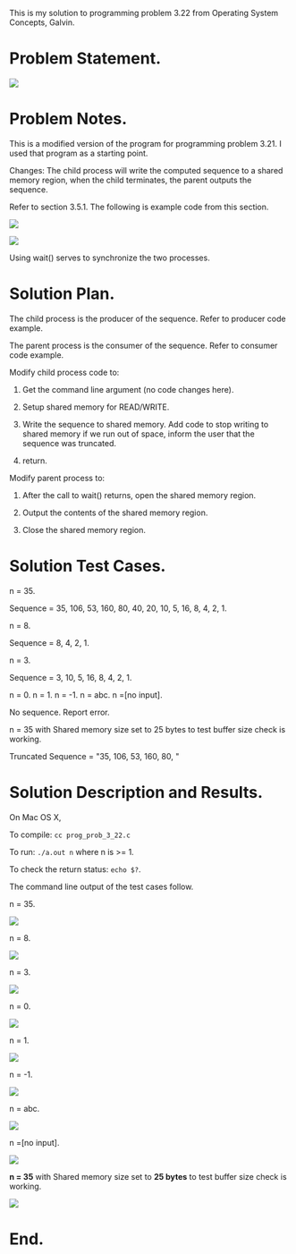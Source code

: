 This is my solution to programming problem 3.22 from Operating System Concepts, Galvin.


Problem Statement.
===



![](imgs/img0.png)


Problem Notes.
===


This is a modified version of the program for programming problem 3.21. I used that program as a starting point.


Changes: The child process will write the computed sequence to a shared memory region, when the child terminates, the parent outputs the sequence.


Refer to section 3.5.1. The following is example code from this section.



![](imgs/img1.png)



![](imgs/img2.png)


Using wait() serves to synchronize the two processes.


Solution Plan.
===


The child process is the producer of the sequence. Refer to producer code example.


The parent process is the consumer of the sequence. Refer to consumer code example.


Modify child process code to:


1. Get the command line argument (no code changes here).


2. Setup shared memory for READ/WRITE.


3. Write the sequence to shared memory. Add code to stop writing to shared memory if we run out of space, inform the user that the sequence was truncated.


4. return.


Modify parent process to:


1. After the call to wait() returns, open the shared memory region.


2. Output the contents of the shared memory region.


3. Close the shared memory region.


Solution Test Cases.
===


n = 35.


Sequence = 35, 106, 53, 160, 80, 40, 20, 10, 5, 16, 8, 4, 2, 1.


n = 8.


Sequence = 8, 4, 2, 1.


n = 3.


Sequence = 3, 10, 5, 16, 8, 4, 2, 1.


n = 0. n = 1. n = -1. n = abc. n =[no input].


No sequence. Report error.


n = 35 with Shared memory size set to 25 bytes to test buffer size check is working.


Truncated Sequence = "35, 106, 53, 160, 80, "


Solution Description and Results.
===


On Mac OS X,


To compile: `cc prog_prob_3_22.c`


To run: `./a.out n` where n is >= 1.


To check the return status: `echo $?`.


The command line output of the test cases follow.


n = 35.



![](imgs/img3.png)


n = 8.



![](imgs/img4.png)


n = 3.



![](imgs/img5.png)


n = 0.



![](imgs/img6.png)


n = 1.



![](imgs/img7.png)


n = -1.



![](imgs/img8.png)


n = abc.



![](imgs/img9.png)


n =[no input].



![](imgs/img10.png)


**n = 35** with Shared memory size set to **25 bytes** to test buffer size check is working.



![](imgs/img11.png)


End.
===
